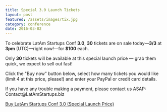 ```yaml
---
title: Special 3.0 Launch Tickets
layout: post
featured: /assets/images/tix.jpg
category: conference
date: 2016-03-02
---
```



<p>To celebrate LatAm Startups Conf <strong>3.0</strong>, <strong>30</strong> tickets are on sale today&mdash;<strong>3/3</strong> at <strong>3pm</strong> (UTC)&mdash;right now!&mdash;for <strong>$100</strong> each.</p>

<p>Only <strong>30</strong> tickets will be available at this special launch price &mdash; grab them quick, we expect to sell out fast!</p>

<p>Click the "Buy now" button below, select how many tickets you would like (limit 4 at this price, please!) and enter your PayPal or credit card details.</p>
<p>If you have any trouble making a payment, please contact us ASAP: Contact@LatAmStartups.biz</p>

<div data-embed_type="product" data-shop="latam-startups-conf.myshopify.com" data-product_name="LatAm Startups Conf 3.0 (Special Launch Price)" data-product_handle="latam-startups-conf-3-0-special-launch-price" data-has_image="true" data-display_size="compact" data-redirect_to="cart" data-buy_button_text="Buy now" data-buy_button_out_of_stock_text="Sold Out!" data-buy_button_product_unavailable_text="Unavailable" data-button_background_color="7db461" data-button_text_color="ffffff" data-product_modal="false" data-product_title_color="000000" data-next_page_button_text="Next page"></div>
<script type="text/javascript">
document.getElementById('ShopifyEmbedScript') || document.write('<script type="text/javascript" src="https://widgets.shopifyapps.com/assets/widgets/embed/client.js" id="ShopifyEmbedScript"><\/script>');
</script>
<noscript><a href="https://latam-startups-conf.myshopify.com/cart/16319929670:1" target="_blank">Buy LatAm Startups Conf 3.0 (Special Launch Price)</a></noscript>



